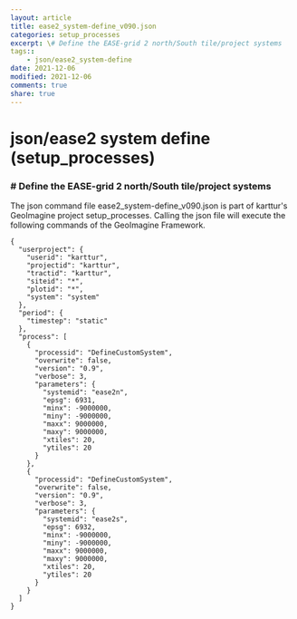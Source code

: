 ```yaml
---
layout: article
title: ease2_system-define_v090.json
categories: setup_processes
excerpt: \# Define the EASE-grid 2 north/South tile/project systems
tags:: 
    - json/ease2_system-define
date: 2021-12-06
modified: 2021-12-06
comments: true
share: true
---
```


# json/ease2 system define (setup_processes)

### \# Define the EASE-grid 2 north/South tile/project systems

The json command file <span class='file'>ease2_system-define_v090.json</span> is part of karttur's GeoImagine project <span class='project'>setup_processes</span>. Calling the json file will execute the following commands of the GeoImagine Framework.

```
{
  "userproject": {
    "userid": "karttur",
    "projectid": "karttur",
    "tractid": "karttur",
    "siteid": "*",
    "plotid": "*",
    "system": "system"
  },
  "period": {
    "timestep": "static"
  },
  "process": [
    {
      "processid": "DefineCustomSystem",
      "overwrite": false,
      "version": "0.9",
      "verbose": 3,
      "parameters": {
        "systemid": "ease2n",
        "epsg": 6931,
        "minx": -9000000,
        "miny": -9000000,
        "maxx": 9000000,
        "maxy": 9000000,
        "xtiles": 20,
        "ytiles": 20
      }
    },
    {
      "processid": "DefineCustomSystem",
      "overwrite": false,
      "version": "0.9",
      "verbose": 3,
      "parameters": {
        "systemid": "ease2s",
        "epsg": 6932,
        "minx": -9000000,
        "miny": -9000000,
        "maxx": 9000000,
        "maxy": 9000000,
        "xtiles": 20,
        "ytiles": 20
      }
    }
  ]
}
```
